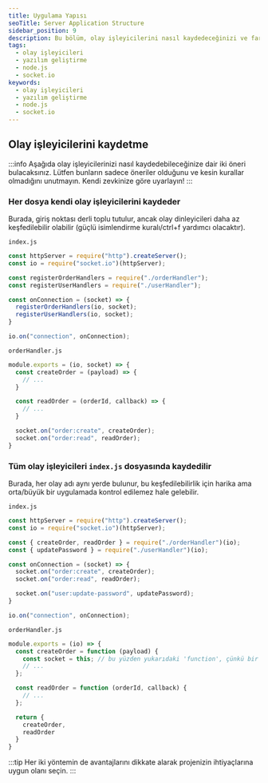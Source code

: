 ```yaml
---
title: Uygulama Yapısı
seoTitle: Server Application Structure
sidebar_position: 9
description: Bu bölüm, olay işleyicilerini nasıl kaydedeceğinizi ve farklı yöntemlerin avantajlarını açıklar.
tags: 
  - olay işleyicileri
  - yazılım geliştirme
  - node.js
  - socket.io
keywords: 
  - olay işleyicileri
  - yazılım geliştirme
  - node.js
  - socket.io
---
```

## Olay işleyicilerini kaydetme

:::info 
Aşağıda olay işleyicilerinizi nasıl kaydedebileceğinize dair iki öneri bulacaksınız. Lütfen bunların sadece öneriler olduğunu ve kesin kurallar olmadığını unutmayın. Kendi zevkinize göre uyarlayın!
:::

### Her dosya kendi olay işleyicilerini kaydeder

Burada, giriş noktası derli toplu tutulur, ancak olay dinleyicileri daha az keşfedilebilir olabilir (güçlü isimlendirme kuralı/ctrl+f yardımcı olacaktır).

`index.js`

```js
const httpServer = require("http").createServer();
const io = require("socket.io")(httpServer);

const registerOrderHandlers = require("./orderHandler");
const registerUserHandlers = require("./userHandler");

const onConnection = (socket) => {
  registerOrderHandlers(io, socket);
  registerUserHandlers(io, socket);
}

io.on("connection", onConnection);
```

`orderHandler.js`

```js
module.exports = (io, socket) => {
  const createOrder = (payload) => {
    // ...
  }

  const readOrder = (orderId, callback) => {
    // ...
  }

  socket.on("order:create", createOrder);
  socket.on("order:read", readOrder);
}
```

### Tüm olay işleyicileri `index.js` dosyasında kaydedilir

Burada, her olay adı aynı yerde bulunur, bu keşfedilebilirlik için harika ama orta/büyük bir uygulamada kontrol edilemez hale gelebilir.

`index.js`

```js
const httpServer = require("http").createServer();
const io = require("socket.io")(httpServer);

const { createOrder, readOrder } = require("./orderHandler")(io);
const { updatePassword } = require("./userHandler")(io);

const onConnection = (socket) => {
  socket.on("order:create", createOrder);
  socket.on("order:read", readOrder);

  socket.on("user:update-password", updatePassword);
}

io.on("connection", onConnection);
```

`orderHandler.js`

```js
module.exports = (io) => {
  const createOrder = function (payload) {
    const socket = this; // bu yüzden yukarıdaki 'function', çünkü bir ok fonksiyonu çalışmayacak
    // ...
  };

  const readOrder = function (orderId, callback) {
    // ...
  };

  return {
    createOrder,
    readOrder
  }
}
```

:::tip 
Her iki yöntemin de avantajlarını dikkate alarak projenizin ihtiyaçlarına uygun olanı seçin. 
:::